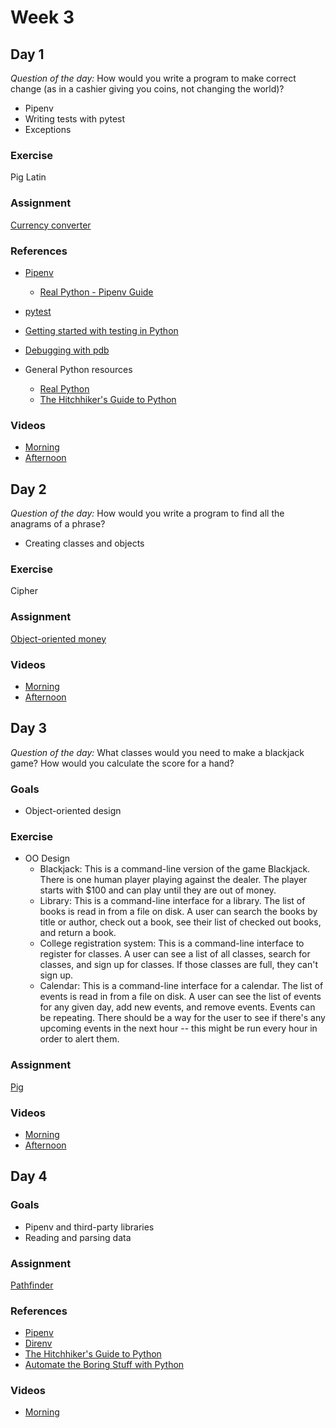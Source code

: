 # Week 3

## Day 1

_Question of the day:_ How would you write a program to make correct change (as in a cashier giving you coins, not changing the world)?

- Pipenv
- Writing tests with pytest
- Exceptions

### Exercise

Pig Latin

### Assignment

[Currency converter](https://classroom.github.com/a/t75xK2FX)

### References

- [Pipenv](https://pipenv.readthedocs.io/en/latest/)
  - [Real Python - Pipenv Guide](https://realpython.com/pipenv-guide/)
- [pytest](https://docs.pytest.org/en/latest/)
- [Getting started with testing in Python](https://realpython.com/python-testing/)
- [Debugging with pdb](https://realpython.com/python-debugging-pdb/)

- General Python resources
  - [Real Python](https://realpython.com/)
  - [The Hitchhiker's Guide to Python](https://docs.python-guide.org/)

### Videos

- [Morning](https://drive.google.com/file/d/1MDUbR_F3ZugMu0x6fgfMCJDiy3YH5lmR/view)
- [Afternoon](https://drive.google.com/file/d/1tnvlX2Z5TvkZKY_S3GCUlNe6TLhJx8cn/view)

## Day 2

_Question of the day:_ How would you write a program to find all the anagrams of a phrase?

- Creating classes and objects

### Exercise

Cipher

### Assignment

[Object-oriented money](https://classroom.github.com/a/JqltEwik)

### Videos

- [Morning](https://drive.google.com/file/d/1dEGCIHMIS_kUTLA7jh9wieZnYcpJoFjg/view)
- [Afternoon](https://drive.google.com/file/d/1vt_9AJWgeIaLXMkl_wxQ9EMqJadNCofW/view)

## Day 3

_Question of the day:_ What classes would you need to make a blackjack game? How would you calculate the score for a hand?

### Goals

- Object-oriented design

### Exercise

- OO Design
  - Blackjack: This is a command-line version of the game Blackjack. There is one human player playing against the dealer. The player starts with $100 and can play until they are out of money.
  - Library: This is a command-line interface for a library. The list of books is read in from a file on disk. A user can search the books by title or author, check out a book, see their list of checked out books, and return a book.
  - College registration system: This is a command-line interface to register for classes. A user can see a list of all classes, search for classes, and sign up for classes. If those classes are full, they can't sign up.
  - Calendar: This is a command-line interface for a calendar. The list of events is read in from a file on disk. A user can see the list of events for any given day, add new events, and remove events. Events can be repeating. There should be a way for the user to see if there's any upcoming events in the next hour -- this might be run every hour in order to alert them.

### Assignment

[Pig](https://classroom.github.com/a/C_-VURmB)

### Videos

- [Morning](https://drive.google.com/file/d/1mG9n-OEKoqaX84TrTkTcNoyr_b090JZv/view)
- [Afternoon](https://drive.google.com/file/d/1Mtj4WkO_3wrwzvRRKwmHjraHJ9v0LPZe/view)

## Day 4

### Goals

- Pipenv and third-party libraries
- Reading and parsing data

### Assignment

[Pathfinder](https://classroom.github.com/a/TAZmPpof)

### References

- [Pipenv](https://pipenv.readthedocs.io/en/latest/)
- [Direnv](https://direnv.net/)
- [The Hitchhiker's Guide to Python](https://docs.python-guide.org/)
- [Automate the Boring Stuff with Python](https://automatetheboringstuff.com/)

### Videos

- [Morning](https://drive.google.com/file/d/1k_zKzQnhVdP8CcRH7n7H_eVTqpuz1tJP/view)
